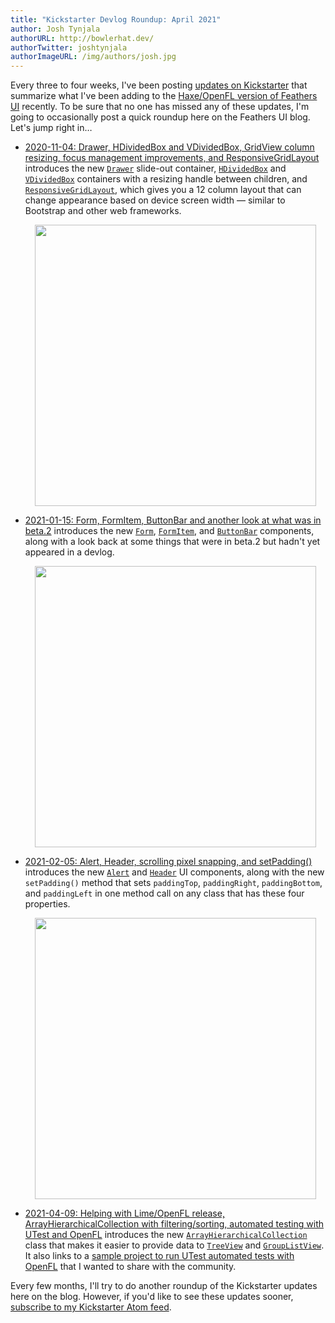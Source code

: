 ```yaml
---
title: "Kickstarter Devlog Roundup: April 2021"
author: Josh Tynjala
authorURL: http://bowlerhat.dev/
authorTwitter: joshtynjala
authorImageURL: /img/authors/josh.jpg
---
```


Every three to four weeks, I've been posting [updates on Kickstarter](https://www.kickstarter.com/projects/feathersui/feathers-ui-cross-platform-components-for-haxe-and-openfl/posts) that summarize what I've been adding to the [Haxe/OpenFL version of Feathers UI](https://feathersui.com/openfl/) recently. To be sure that no one has missed any of these updates, I'm going to occasionally post a quick roundup here on the Feathers UI blog. Let's jump right in…

<!-- truncate -->

- [2020-11-04: Drawer, HDividedBox and VDividedBox, GridView column resizing, focus management improvements, and ResponsiveGridLayout](https://www.kickstarter.com/projects/feathersui/feathers-ui-cross-platform-components-for-haxe-and-openfl/posts/3009633) introduces the new [`Drawer`](https://api.feathersui.com/current/feathers/controls/Drawer.html) slide-out container, [`HDividedBox`](https://api.feathersui.com/current/feathers/controls/HDividedBox.html) and [`VDividedBox`](https://api.feathersui.com/current/feathers/controls/VDividedBox.html) containers with a resizing handle between children, and [`ResponsiveGridLayout`](https://api.feathersui.com/v1.0.0-beta.3/feathers/layout/ResponsiveGridLayout.html), which gives you a 12 column layout that can change appearance based on device screen width — similar to Bootstrap and other web frameworks.

    <div style="text-align:center;"><a href="https://api.feathersui.com/current/feathers/controls/HDividedBox.html"><img src="/blog/img/beta-1-feathersui-horizontal-divided-box.png" style="width:450px"/></a></div>

- [2021-01-15: Form, FormItem, ButtonBar and another look at what was in beta.2](https://www.kickstarter.com/projects/feathersui/feathers-ui-cross-platform-components-for-haxe-and-openfl/posts/3074409) introduces the new [`Form`](https://api.feathersui.com/current/feathers/controls/Form.html), [`FormItem`](https://api.feathersui.com/current/feathers/controls/FormItem.html), and [`ButtonBar`](https://api.feathersui.com/current/feathers/controls/ButtonBar.html) components, along with a look back at some things that were in beta.2 but hadn't yet appeared in a devlog.
    <div style="text-align:center;"><a href="https://api.feathersui.com/current/feathers/controls/Form.html"><img src="/blog/img/beta-3-feathersui-form.png" style="width:450px"/></a></div>

- [2021-02-05: Alert, Header, scrolling pixel snapping, and setPadding()](https://www.kickstarter.com/projects/feathersui/feathers-ui-cross-platform-components-for-haxe-and-openfl/posts/3093080) introduces the new [`Alert`](https://api.feathersui.com/current/feathers/controls/Alert.html) and [`Header`](https://api.feathersui.com/current/feathers/controls/Header.html) UI components, along with the new `setPadding()` method that sets `paddingTop`, `paddingRight`, `paddingBottom`, and `paddingLeft` in one method call on any class that has these four properties.

    <div style="text-align:center;"><a href="https://api.feathersui.com/current/feathers/controls/Alert.html"><img src="/blog/img/beta-3-feathersui-alert.png" style="width:450px"/></a></div>

- [2021-04-09: Helping with Lime/OpenFL release, ArrayHierarchicalCollection with filtering/sorting, automated testing with UTest and OpenFL](https://www.kickstarter.com/projects/feathersui/feathers-ui-cross-platform-components-for-haxe-and-openfl/posts/3155336) introduces the new [`ArrayHierarchicalCollection`](https://api.feathersui.com/current/feathers/data/ArrayHierarchicalCollection.html) class that makes it easier to provide data to [`TreeView`](https://feathersui.com/learn/haxe-openfl/tree-view/) and [`GroupListView`](https://feathersui.com/learn/haxe-openfl/group-list-view/). It also links to a [sample project to run UTest automated tests with OpenFL](https://github.com/joshtynjala/openfl-utest-sample) that I wanted to share with the community.

Every few months, I'll try to do another roundup of the Kickstarter updates here on the blog. However, if you'd like to see these updates sooner, [subscribe to my Kickstarter Atom feed](https://www.kickstarter.com/projects/feathersui/feathers-ui-cross-platform-components-for-haxe-and-openfl/posts.atom).
